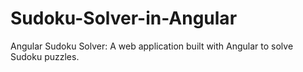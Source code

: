 # Sudoku-Solver-in-Angular
Angular Sudoku Solver: A web application built with Angular to solve Sudoku puzzles.
